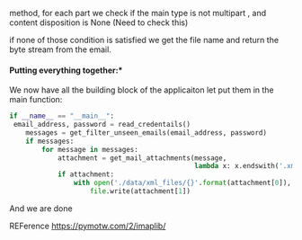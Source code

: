 method, for each part we check if the main type is not multipart , and content disposition is  None
(Need to check this)

if none of those condition is satisfied we get the file name and return the byte stream from the email.

#### Putting everything together:*
We now have all the building block of the applicaiton let put them in the main function:
```python
if __name__ == "__main__":
 email_address, password = read_credentails()
    messages = get_filter_unseen_emails(email_address, password)
    if messages:
        for message in messages:
            attachment = get_mail_attachments(message,
                                              lambda x: x.endswith('.xml'))
            if attachment:
                with open('./data/xml_files/{}'.format(attachment[0]), 'wb') as file:
                    file.write(attachment[1])
```

And we are done

REFerence
https://pymotw.com/2/imaplib/
